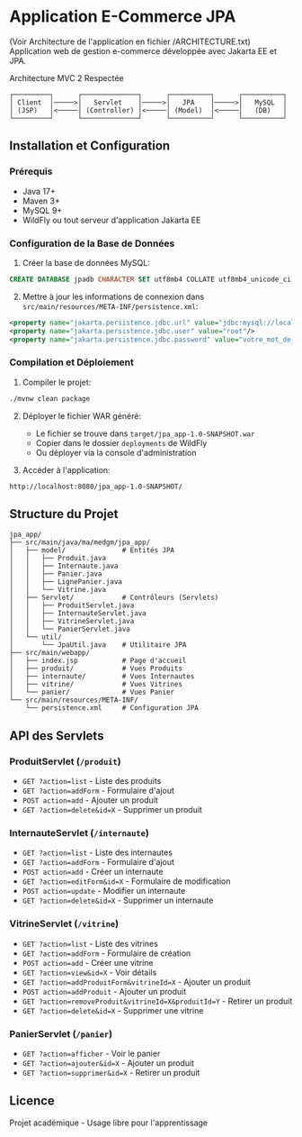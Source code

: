 # Application E-Commerce JPA
(Voir Architecture de l'application en fichier /ARCHITECTURE.txt)
Application web de gestion e-commerce développée avec Jakarta EE et JPA.

Architecture MVC 2 Respectée

```
┌─────────┐      ┌──────────────┐      ┌──────────┐      ┌──────────┐
│ Client  │─────>│   Servlet    │─────>│   JPA    │─────>│   MySQL  │
│ (JSP)   │<─────│ (Controller) │<─────│ (Model)  │<─────│   (DB)   │
└─────────┘      └──────────────┘      └──────────┘      └──────────┘
```

## Installation et Configuration

### Prérequis
- Java 17+
- Maven 3+
- MySQL 9+
- WildFly ou tout serveur d'application Jakarta EE

### Configuration de la Base de Données

1. Créer la base de données MySQL:
```sql
CREATE DATABASE jpadb CHARACTER SET utf8mb4 COLLATE utf8mb4_unicode_ci;
```

2. Mettre à jour les informations de connexion dans `src/main/resources/META-INF/persistence.xml`:
```xml
<property name="jakarta.persistence.jdbc.url" value="jdbc:mysql://localhost:3306/jpadb"/>
<property name="jakarta.persistence.jdbc.user" value="root"/>
<property name="jakarta.persistence.jdbc.password" value="votre_mot_de_passe"/>
```

### Compilation et Déploiement

1. Compiler le projet:
```bash
./mvnw clean package
```

2. Déployer le fichier WAR généré:
   - Le fichier se trouve dans `target/jpa_app-1.0-SNAPSHOT.war`
   - Copier dans le dossier `deployments` de WildFly
   - Ou déployer via la console d'administration

3. Accéder à l'application:
```
http://localhost:8080/jpa_app-1.0-SNAPSHOT/
```

## Structure du Projet

```
jpa_app/
├── src/main/java/ma/medgm/jpa_app/
│   ├── model/              # Entités JPA
│   │   ├── Produit.java
│   │   ├── Internaute.java
│   │   ├── Panier.java
│   │   ├── LignePanier.java
│   │   └── Vitrine.java
│   ├── Servlet/            # Contrôleurs (Servlets)
│   │   ├── ProduitServlet.java
│   │   ├── InternauteServlet.java
│   │   ├── VitrineServlet.java
│   │   └── PanierServlet.java
│   └── util/
│       └── JpaUtil.java    # Utilitaire JPA
├── src/main/webapp/
│   ├── index.jsp           # Page d'accueil
│   ├── produit/            # Vues Produits
│   ├── internaute/         # Vues Internautes
│   ├── vitrine/            # Vues Vitrines
│   └── panier/             # Vues Panier
└── src/main/resources/META-INF/
    └── persistence.xml     # Configuration JPA
```

## API des Servlets

### ProduitServlet (`/produit`)
- `GET ?action=list` - Liste des produits
- `GET ?action=addForm` - Formulaire d'ajout
- `POST action=add` - Ajouter un produit
- `GET ?action=delete&id=X` - Supprimer un produit

### InternauteServlet (`/internaute`)
- `GET ?action=list` - Liste des internautes
- `GET ?action=addForm` - Formulaire d'ajout
- `POST action=add` - Créer un internaute
- `GET ?action=editForm&id=X` - Formulaire de modification
- `POST action=update` - Modifier un internaute
- `GET ?action=delete&id=X` - Supprimer un internaute

### VitrineServlet (`/vitrine`)
- `GET ?action=list` - Liste des vitrines
- `GET ?action=addForm` - Formulaire de création
- `POST action=add` - Créer une vitrine
- `GET ?action=view&id=X` - Voir détails
- `GET ?action=addProduitForm&vitrineId=X` - Ajouter un produit
- `POST action=addProduit` - Ajouter un produit
- `GET ?action=removeProduit&vitrineId=X&produitId=Y` - Retirer un produit
- `GET ?action=delete&id=X` - Supprimer une vitrine

### PanierServlet (`/panier`)
- `GET ?action=afficher` - Voir le panier
- `GET ?action=ajouter&id=X` - Ajouter un produit
- `GET ?action=supprimer&id=X` - Retirer un produit


## Licence

Projet académique - Usage libre pour l'apprentissage

